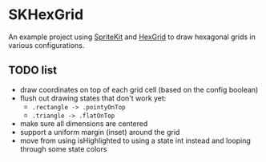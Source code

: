 # SKHexGrid

An example project using [SpriteKit](https://developer.apple.com/spritekit/) and [HexGrid](https://github.com/fananek/hex-grid) to draw hexagonal grids in various configurations. 

## TODO list

* draw coordinates on top of each grid cell (based on the config boolean)
* flush out drawing states that don't work yet:
  * `.rectangle -> .pointyOnTop`
  * `.triangle -> .flatOnTop`
* make sure all dimensions are centered
* support a uniform margin (inset) around the grid
* move from using isHighlighted to using a state int instead and looping through some state colors 

